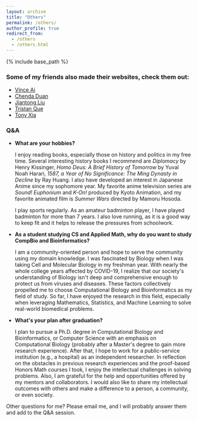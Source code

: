 ```yaml
---
layout: archive
title: "Others"
permalink: /others/
author_profile: true
redirect_from:
  - /others
  - /others.html
---
```


{% include base_path %}


### Some of my friends also made their websites, check them out:
- [Vince Ai](https://wensi-ai.github.io/)
- [Chenda Duan](https://chendaduan.com/)
- [Jiantong Liu](https://jiantongliu.github.io/)
- [Tristan Que](https://tristan816la.github.io/)
- [Tony Xia](https://tonyxia2001.github.io/)


### Q&A
* **What are your hobbies?**

  I enjoy reading books, especially those on history and politics in my free time. Several interesting history books I recommend are *Diplomacy* by Henry Kissinger, *Homo Deus: A Brief History of Tomorrow* by Yuval Noah Harari, *1587, a Year of No Significance: The Ming Dynasty in Decline* by Ray Huang. I also have developed an interest in Japanese Anime since my sophomore year. My favorite anime television series are *Sound! Euphonium* and *K-On!* produced by Kyoto Animation, and my favorite animated film is *Summer Wars* directed by Mamoru Hosoda. 

  I play sports regularly. As an amateur badminton player, I have played badminton for more than 7 years. I also love running, as it is a good way to keep fit and it helps to release the pressures from schoolwork.


* **As a student studying CS and Applied Math, why do you want to study CompBio and Bioinformatics?**

  I am a community-oriented person and hope to serve the community using my domain knowledge. I was fascinated by Biology when I was taking Cell and Molecular Biology in my freshman year. With nearly the whole college years affected by COVID-19, I realize that our society's understanding of Biology isn't deep and comprehensive enough to protect us from viruses and diseases. These factors collectively propelled me to choose Computational Biology and Bioinformatics as my field of study. So far, I have enjoyed the research in this field, especially when leveraging Mathematics, Statistics, and Machine Learning to solve real-world biomedical problems.

* **What's your plan after graduation?**

  I plan to pursue a Ph.D. degree in Computational Biology and Bioinformatics, or Computer Science with an emphasis on Computational Biology (probably after a Master's degree to gain more research experience). After that, I hope to work for a public-service institution (e.g., a hospital) as an independent researcher. In reflection on the obstacles in previous research experiences and the proof-based Honors Math courses I took, I enjoy the intellectual challenges in solving problems. Also, I am grateful for the help and opportunities offered by my mentors and collaborators. I would also like to share my intellectual outcomes with others and make a difference to a person, a community, or even society.


Other questions for me? Please email me, and I will probably answer them and add to the Q&A session. 